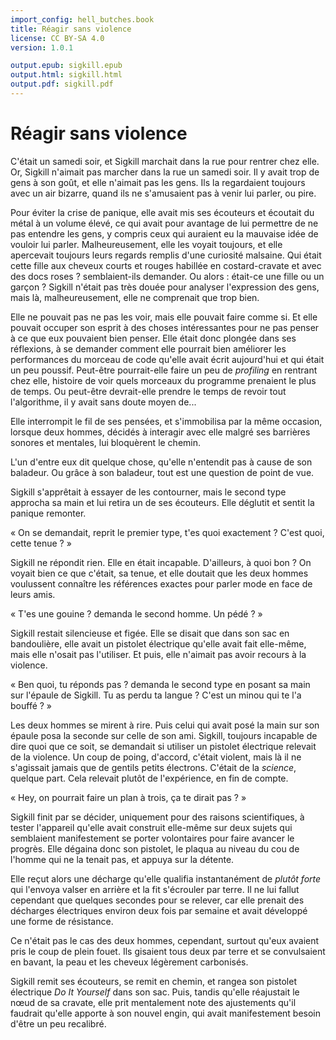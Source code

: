 ```yaml
---
import_config: hell_butches.book
title: Réagir sans violence
license: CC BY-SA 4.0
version: 1.0.1

output.epub: sigkill.epub
output.html: sigkill.html
output.pdf: sigkill.pdf
---
```


Réagir sans violence 
====================

C'était un samedi soir, et Sigkill marchait dans la rue pour rentrer
chez elle. Or, Sigkill n'aimait pas marcher dans la rue un samedi
soir. Il y avait trop de gens à son goût, et elle n'aimait pas les
gens. Ils la regardaient toujours avec un air bizarre, quand ils ne
s'amusaient pas à venir lui parler, ou pire.

Pour éviter la crise de panique, elle avait mis ses écouteurs et
écoutait du métal à un volume élevé, ce qui avait pour avantage de lui
permettre de ne pas entendre les gens, y compris ceux qui auraient eu
la mauvaise idée de vouloir lui parler. Malheureusement, elle les
voyait toujours, et elle apercevait toujours leurs regards remplis
d'une curiosité malsaine. Qui était cette fille aux cheveux courts et
rouges habillée en costard-cravate et avec des docs roses ?
semblaient-ils demander. Ou alors : était-ce une fille ou un garçon ?
Sigkill n'était pas très douée pour analyser l'expression des gens,
mais là, malheureusement, elle ne comprenait que trop bien.

Elle ne pouvait pas ne pas les voir, mais elle pouvait faire comme
si. Et elle pouvait occuper son esprit à des choses intéressantes pour
ne pas penser à ce que eux pouvaient bien penser. Elle était donc
plongée dans ses réflexions, à se demander comment elle pourrait bien
améliorer les performances du morceau de code qu'elle avait écrit
aujourd'hui et qui était un peu poussif. Peut-être pourrait-elle faire
un peu de *profiling* en rentrant chez elle, histoire de voir
quels morceaux du programme prenaient le plus de temps. Ou peut-être
devrait-elle prendre le temps de revoir tout l'algorithme, il y avait
sans doute moyen de...

Elle interrompit le fil de ses pensées, et s'immobilisa par la même
occasion, lorsque deux hommes, décidés à interagir avec elle malgré
ses barrières sonores et mentales, lui bloquèrent le chemin.

L'un d'entre eux dit quelque chose, qu'elle n'entendit pas à cause de
son baladeur. Ou grâce à son baladeur, tout est une question de point
de vue. 

Sigkill s'apprêtait à essayer de les contourner, mais le second type
approcha sa main et lui retira un de ses écouteurs. Elle déglutit et
sentit la panique remonter. 

« On se demandait, reprit le premier type, t'es quoi exactement ? C'est quoi, cette tenue ? »

Sigkill ne répondit rien. Elle en était incapable. D'ailleurs, à quoi
bon ? On voyait bien ce que c'était, sa tenue, et elle doutait que les
deux hommes voulussent connaître les références exactes pour parler
mode en face de leurs amis. 

« T'es une gouine ? demanda le second homme. Un pédé ? »

Sigkill restait silencieuse et figée. Elle se disait que dans son sac
en bandoulière, elle avait un pistolet électrique qu'elle avait fait
elle-même, mais elle n'osait pas l'utiliser. Et puis, elle n'aimait
pas avoir recours à la violence.

« Ben quoi, tu réponds pas ? demanda le second type en posant sa
  main sur l'épaule de Sigkill. Tu as perdu ta langue ? C'est un minou
  qui te l'a bouffé ? »

Les deux hommes se mirent à rire. Puis celui qui avait posé la main
sur son épaule posa la seconde sur celle de son ami. Sigkill, toujours
incapable de dire quoi que ce soit, se demandait si utiliser un
pistolet électrique relevait de la violence. Un coup de poing,
d'accord, c'était violent, mais là il ne s'agissait jamais que de
gentils petits électrons. C'était de la *science*, quelque
part. Cela relevait plutôt de l'expérience, en fin de compte.

« Hey, on pourrait faire un plan à trois, ça te dirait pas ? »

Sigkill finit par se décider, uniquement pour des raisons
scientifiques, à tester l'appareil qu'elle avait construit elle-même
sur deux sujets qui semblaient manifestement se porter volontaires
pour faire avancer le progrès. Elle dégaina donc son pistolet, le
plaqua au niveau du cou de l'homme qui ne la tenait pas, et appuya sur
la détente.

Elle reçut alors une décharge qu'elle qualifia instantanément de
*plutôt forte* qui l'envoya valser en arrière et la fit
s'écrouler par terre. Il ne lui fallut cependant que quelques secondes
pour se relever, car elle prenait des décharges électriques 
environ deux fois par semaine et avait développé une forme de
résistance.

Ce n'était pas le cas des deux hommes, cependant, surtout qu'eux
avaient pris le coup de plein fouet. Ils gisaient tous deux par terre
et se convulsaient en bavant, la peau et les cheveux légèrement
carbonisés.

Sigkill remit ses écouteurs, se remit en chemin, et rangea son
pistolet électrique *Do  It Yourself* dans son sac. Puis, tandis
qu'elle réajustait le nœud de sa cravate, elle prit mentalement
note des ajustements qu'il faudrait qu'elle apporte à son nouvel
engin, qui avait manifestement besoin d'être un peu recalibré.

